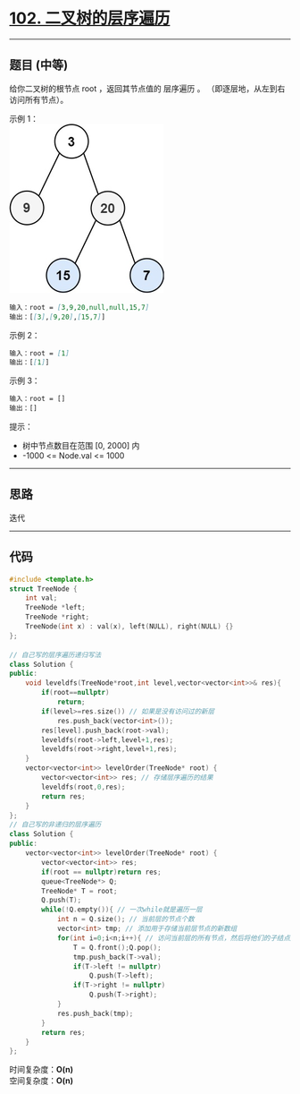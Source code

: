 # [102. 二叉树的层序遍历](https://leetcode.cn/problems/binary-tree-level-order-traversal/description/)

---

## 题目 (中等)

给你二叉树的根节点 root ，返回其节点值的 层序遍历 。 （即逐层地，从左到右访问所有节点）。  

示例 1：  
![Alt text](https://github.com/yang-yang-o-o/CodingNotes/blob/main/Coding/asset/102_1.png)  

```markdown
输入：root = [3,9,20,null,null,15,7]
输出：[[3],[9,20],[15,7]]
```

示例 2：  

```markdown
输入：root = [1]
输出：[[1]]
```

示例 3：  

```markdown
输入：root = []
输出：[]
```

提示：  

- 树中节点数目在范围 [0, 2000] 内
- -1000 <= Node.val <= 1000

---

## 思路

迭代

---

## 代码

```C++
#include <template.h>
struct TreeNode {
    int val;
    TreeNode *left;
    TreeNode *right;
    TreeNode(int x) : val(x), left(NULL), right(NULL) {}
};

// 自己写的层序遍历递归写法
class Solution {
public:
    void leveldfs(TreeNode*root,int level,vector<vector<int>>& res){
        if(root==nullptr)
            return;
        if(level>=res.size()) // 如果是没有访问过的新层
            res.push_back(vector<int>());
        res[level].push_back(root->val);
        leveldfs(root->left,level+1,res);
        leveldfs(root->right,level+1,res);
    }
    vector<vector<int>> levelOrder(TreeNode* root) {
        vector<vector<int>> res; // 存储层序遍历的结果
        leveldfs(root,0,res);
        return res;
    }
};
// 自己写的非递归的层序遍历
class Solution {
public:
    vector<vector<int>> levelOrder(TreeNode* root) {
        vector<vector<int>> res;
        if(root == nullptr)return res;
        queue<TreeNode*> Q;
        TreeNode* T = root;
        Q.push(T);
        while(!Q.empty()){ // 一次while就是遍历一层
            int n = Q.size(); // 当前层的节点个数
            vector<int> tmp; // 添加用于存储当前层节点的新数组
            for(int i=0;i<n;i++){ // 访问当前层的所有节点，然后将他们的子结点加到队列后面
                T = Q.front();Q.pop();
                tmp.push_back(T->val);
                if(T->left != nullptr)
                    Q.push(T->left);
                if(T->right != nullptr)
                    Q.push(T->right);
            }
            res.push_back(tmp);
        }
        return res;
    }
};
```

时间复杂度：**O(n)**  
空间复杂度：**O(n)**
